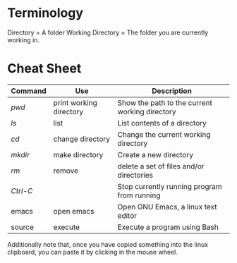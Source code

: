 # Terminology
Directory = A folder
Working Directory = The folder you are currently working in.

# Cheat Sheet
| Command | Use | Description |
| ------- | --- | ----------- |
| _pwd_ | print working directory | Show the path to the current working directory |
| _ls_ | list | List contents of a directory |
| _cd_ | change directory | Change the current working directory |
| _mkdir_ | make directory | Create a new directory |
| _rm_ | remove | delete a set of files and/or directories |
| _Ctrl-C_ | | Stop currently running program from running |
| emacs | open emacs | Open GNU Emacs, a linux text editor |
| source | execute | Execute a program using Bash |

Additionally note that, once you have copied something into the linux clipboard, you can paste it by clicking in the mouse wheel.